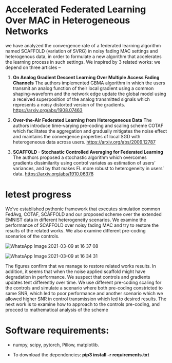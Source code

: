 # **Accelerated Federated Learning Over MAC in Heterogeneous Networks**

we have analyzed the convergence rate of a federated learning algorithm named SCAFFOLD (variation of SVRG) in noisy fading MAC settings and heterogenous data, in order to formulate a new algorithm that accelerates the learning process in such settings.  We inspired by 3 related works:
we depend on three articles –

1.	**On Analog Gradient Descent Learning Over Multiple Access Fading Channels**
The authors implemented GBMA algorithm in which the users transmit an analog function of their local gradient using a common shaping-waveform and the network edge update the global model using a received superposition of the analog transmitted signals which represents a noisy distorted version of the gradients.
https://arxiv.org/abs/1908.07463

2.	**Over-the-Air Federated Learning from Heterogeneous Data**
The authors introduce time-varying pre-coding and scaling scheme COTAF which facilitates the aggregation and gradually mitigates the noise effect and maintains the convergence properties of local SGD with heterogeneous data across users.
https://arxiv.org/abs/2009.12787

3.	**SCAFFOLD - Stochastic Controlled Averaging for Federated Learning**
The authors proposed a stochastic algorithm which overcomes gradients dissimilarity using control variates as estimation of users’ variances, and by that makes FL more robust to heterogeneity in users’ data.
https://arxiv.org/abs/1910.06378

# letest progress 
We’ve established pythonic framework that executes simulation common FedAvg, COTAF, SCAFFOLD and our proposed scheme over the extended EMNIST data in different heterogeneity scenarios. We examine the performance of SCAFFOLD over noisy fading MAC and try to restore the results of the related works. We also examine different pre-coding scenarios of the controls.

![WhatsApp Image 2021-03-09 at 16 37 08](https://user-images.githubusercontent.com/72392859/111066827-b4b53700-84c9-11eb-8b5c-f9d1dd01ff7e.jpeg)

![WhatsApp Image 2021-03-09 at 16 34 31](https://user-images.githubusercontent.com/72392859/111066830-b7b02780-84c9-11eb-8f69-152bc0f83969.jpeg)



The figures confirm that we manage to restore related works results. In addition, it seems that when the noise applied scaffold might have degradation in performance. We suspect that controls and gradients updates tent differently over time. We use different pre-coding scaling for the controls and simulate a scenario where both pre-coding constricted to same SNR, which led to poor performance and another scenario which we allowed higher SNR in control transmission which led to desired results.
The next work is to examine how to approach to the controls pre-coding, and procced to mathematical analysis of the scheme


# Software requirements:
- numpy, scipy, pytorch, Pillow, matplotlib.

- To download the dependencies: **pip3 install -r requirements.txt**


